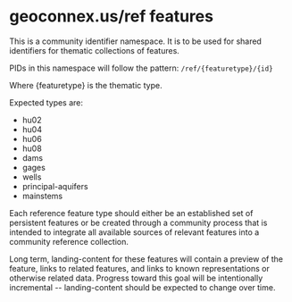 # geoconnex.us/ref features

This is a community identifier namespace. It is to be used for shared identifiers for thematic collections of features.

PIDs in this namespace will follow the pattern:
`/ref/{featuretype}/{id}`

Where {featuretype} is the thematic type. 

Expected types are:  
- hu02
- hu04
- hu06
- hu08
- dams
- gages
- wells
- principal-aquifers
- mainstems

Each reference feature type should either be an established set of persistent features or be created through a community process that is intended to integrate all available sources of relevant features into a community reference collection.

Long term, landing-content for these features will contain a preview of the feature, links to related features, and links to known representations or otherwise related data. Progress toward this goal will be intentionally incremental -- landing-content should be expected to change over time.
